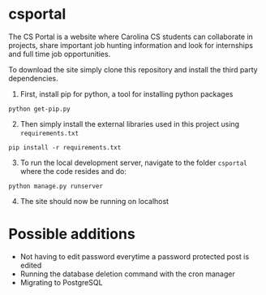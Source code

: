 csportal
========

The CS Portal is a website where Carolina CS students can collaborate in projects, share important job hunting information and look for internships and full time job opportunities.

To download the site simply clone this repository and install the third party dependencies. 

1) First, install pip for python, a tool for installing python packages
```
python get-pip.py
```
2) Then simply install the external libraries used in this project using ```requirements.txt```
```
pip install -r requirements.txt
```
3) To run the local development server, navigate to the folder ```csportal``` where the code resides and do:

```
python manage.py runserver
```

4) The site should now be running on localhost

Possible additions
=======
- Not having to edit password everytime a password protected post is edited
- Running the database deletion command with the cron manager
- Migrating to PostgreSQL

